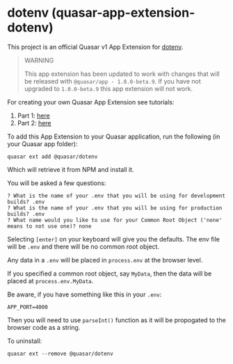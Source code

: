 dotenv (quasar-app-extension-dotenv)
===

This project is an official Quasar v1 App Extension for [dotenv](https://www.npmjs.com/package/dotenv).

> WARNING
>
> This app extension has been updated to work with changes that will be released with `@quasar/app - 1.0.0-beta.9`. If you have not upgraded to `1.0.0-beta.9` this app extension will not work.

For creating your own Quasar App Extension see tutorials:
1. Part 1: [here](https://medium.com/p/4a87561336ef)
2. Part 2: [here](https://medium.com/p/dac4740c1daa)

To add this App Extension to your Quasar application, run the following (in your Quasar app folder):

```
quasar ext add @quasar/dotenv
```
Which will retrieve it from NPM and install it.

You will be asked a few questions:
```
? What is the name of your .env that you will be using for development builds? .env
? What is the name of your .env that you will be using for production builds? .env
? What name would you like to use for your Common Root Object ('none' means to not use one)? none
```
Selecting `[enter]` on your keyboard will give you the defaults. The env file will be `.env` and there will be no common root object.

Any data in a `.env` will be placed in `process.env` at the browser level. 

If you specified a common root object, say `MyData`, then the data will be placed at `process.env.MyData`.

Be aware, if you have something like this in your `.env`:

`APP_PORT=4000`

Then you will need to use `parseInt()` function as it will be propogated to the browser code as a string.

To uninstall:
```
quasar ext --remove @quasar/dotenv
```
